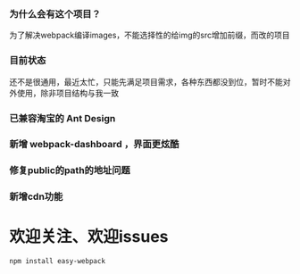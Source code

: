 ### 为什么会有这个项目？
为了解决webpack编译images，不能选择性的给img的src增加前缀，而改的项目

### 目前状态
还不是很通用，最近太忙，只能先满足项目需求，各种东西都没到位，暂时不能对外使用，除非项目结构与我一致

### 已兼容淘宝的 Ant Design

### 新增 webpack-dashboard ，界面更炫酷

### 修复public的path的地址问题

### 新增cdn功能

# 欢迎关注、欢迎issues

```
npm install easy-webpack
```